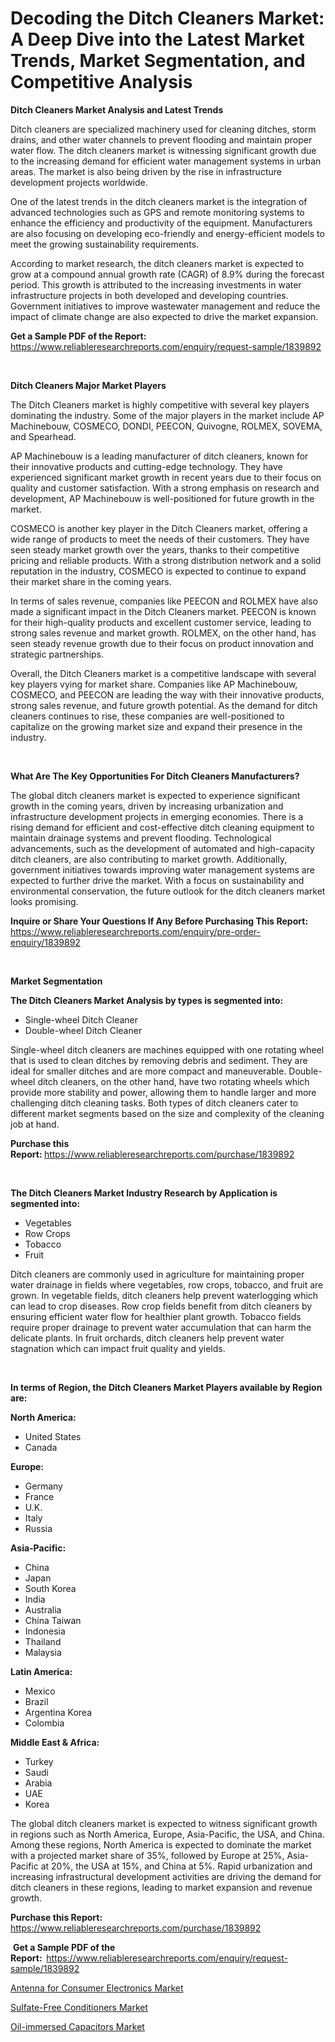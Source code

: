 <p><h1>Decoding the Ditch Cleaners Market: A Deep Dive into the Latest Market Trends, Market Segmentation, and Competitive Analysis</h1></p><p><strong>Ditch Cleaners Market Analysis and Latest Trends</strong></p>
<p><p>Ditch cleaners are specialized machinery used for cleaning ditches, storm drains, and other water channels to prevent flooding and maintain proper water flow. The ditch cleaners market is witnessing significant growth due to the increasing demand for efficient water management systems in urban areas. The market is also being driven by the rise in infrastructure development projects worldwide.</p><p>One of the latest trends in the ditch cleaners market is the integration of advanced technologies such as GPS and remote monitoring systems to enhance the efficiency and productivity of the equipment. Manufacturers are also focusing on developing eco-friendly and energy-efficient models to meet the growing sustainability requirements.</p><p>According to market research, the ditch cleaners market is expected to grow at a compound annual growth rate (CAGR) of 8.9% during the forecast period. This growth is attributed to the increasing investments in water infrastructure projects in both developed and developing countries. Government initiatives to improve wastewater management and reduce the impact of climate change are also expected to drive the market expansion.</p></p>
<p><strong>Get a Sample PDF of the Report:&nbsp;</strong> <a href="https://www.reliableresearchreports.com/enquiry/request-sample/1839892">https://www.reliableresearchreports.com/enquiry/request-sample/1839892</a></p>
<p>&nbsp;</p>
<p><strong>Ditch Cleaners Major Market Players</strong></p>
<p><p>The Ditch Cleaners market is highly competitive with several key players dominating the industry. Some of the major players in the market include AP Machinebouw, COSMECO, DONDI, PEECON, Quivogne, ROLMEX, SOVEMA, and Spearhead.</p><p>AP Machinebouw is a leading manufacturer of ditch cleaners, known for their innovative products and cutting-edge technology. They have experienced significant market growth in recent years due to their focus on quality and customer satisfaction. With a strong emphasis on research and development, AP Machinebouw is well-positioned for future growth in the market.</p><p>COSMECO is another key player in the Ditch Cleaners market, offering a wide range of products to meet the needs of their customers. They have seen steady market growth over the years, thanks to their competitive pricing and reliable products. With a strong distribution network and a solid reputation in the industry, COSMECO is expected to continue to expand their market share in the coming years.</p><p>In terms of sales revenue, companies like PEECON and ROLMEX have also made a significant impact in the Ditch Cleaners market. PEECON is known for their high-quality products and excellent customer service, leading to strong sales revenue and market growth. ROLMEX, on the other hand, has seen steady revenue growth due to their focus on product innovation and strategic partnerships.</p><p>Overall, the Ditch Cleaners market is a competitive landscape with several key players vying for market share. Companies like AP Machinebouw, COSMECO, and PEECON are leading the way with their innovative products, strong sales revenue, and future growth potential. As the demand for ditch cleaners continues to rise, these companies are well-positioned to capitalize on the growing market size and expand their presence in the industry.</p></p>
<p>&nbsp;</p>
<p><strong>What Are The Key Opportunities For Ditch Cleaners Manufacturers?</strong></p>
<p><p>The global ditch cleaners market is expected to experience significant growth in the coming years, driven by increasing urbanization and infrastructure development projects in emerging economies. There is a rising demand for efficient and cost-effective ditch cleaning equipment to maintain drainage systems and prevent flooding. Technological advancements, such as the development of automated and high-capacity ditch cleaners, are also contributing to market growth. Additionally, government initiatives towards improving water management systems are expected to further drive the market. With a focus on sustainability and environmental conservation, the future outlook for the ditch cleaners market looks promising.</p></p>
<p><strong>Inquire or Share Your Questions If Any Before Purchasing This Report:</strong> <a href="https://www.reliableresearchreports.com/enquiry/pre-order-enquiry/1839892">https://www.reliableresearchreports.com/enquiry/pre-order-enquiry/1839892</a></p>
<p>&nbsp;</p>
<p><strong>Market Segmentation</strong></p>
<p><strong>The Ditch Cleaners Market Analysis by types is segmented into:</strong></p>
<p><ul><li>Single-wheel Ditch Cleaner</li><li>Double-wheel Ditch Cleaner</li></ul></p>
<p><p>Single-wheel ditch cleaners are machines equipped with one rotating wheel that is used to clean ditches by removing debris and sediment. They are ideal for smaller ditches and are more compact and maneuverable. Double-wheel ditch cleaners, on the other hand, have two rotating wheels which provide more stability and power, allowing them to handle larger and more challenging ditch cleaning tasks. Both types of ditch cleaners cater to different market segments based on the size and complexity of the cleaning job at hand.</p></p>
<p><strong>Purchase this Report:&nbsp;</strong><a href="https://www.reliableresearchreports.com/purchase/1839892">https://www.reliableresearchreports.com/purchase/1839892</a></p>
<p>&nbsp;</p>
<p><strong>The Ditch Cleaners Market Industry Research by Application is segmented into:</strong></p>
<p><ul><li>Vegetables</li><li>Row Crops</li><li>Tobacco</li><li>Fruit</li></ul></p>
<p><p>Ditch cleaners are commonly used in agriculture for maintaining proper water drainage in fields where vegetables, row crops, tobacco, and fruit are grown. In vegetable fields, ditch cleaners help prevent waterlogging which can lead to crop diseases. Row crop fields benefit from ditch cleaners by ensuring efficient water flow for healthier plant growth. Tobacco fields require proper drainage to prevent water accumulation that can harm the delicate plants. In fruit orchards, ditch cleaners help prevent water stagnation which can impact fruit quality and yields.</p></p>
<p>&nbsp;</p>
<p><strong>In terms of Region, the Ditch Cleaners Market Players available by Region are:</strong></p>
<p>
    <p> <strong> North America: </strong>
        <ul>
            <li>United States</li>
            <li>Canada</li>
        </ul>
        </p> 
    <p> <strong> Europe: </strong>
        <ul>
            <li>Germany</li>
            <li>France</li>
            <li>U.K.</li>
            <li>Italy</li>
            <li>Russia</li>
        </ul>
        </p> 
    <p> <strong> Asia-Pacific: </strong>
        <ul>
            <li>China</li>
            <li>Japan</li>
            <li>South Korea</li>
            <li>India</li>
            <li>Australia</li>
            <li>China Taiwan</li>
            <li>Indonesia</li>
            <li>Thailand</li>
            <li>Malaysia</li>
        </ul>
        </p> 
    <p> <strong> Latin America: </strong>
        <ul>
            <li>Mexico</li>
            <li>Brazil</li>
            <li>Argentina Korea</li>
            <li>Colombia</li>
        </ul>
        </p> 
    <p> <strong> Middle East & Africa: </strong>
        <ul>
            <li>Turkey</li>
            <li>Saudi</li>
            <li>Arabia</li>
            <li>UAE</li>
            <li>Korea</li>
        </ul>
    </p>
    </p>
<p><p>The global ditch cleaners market is expected to witness significant growth in regions such as North America, Europe, Asia-Pacific, the USA, and China. Among these regions, North America is expected to dominate the market with a projected market share of 35%, followed by Europe at 25%, Asia-Pacific at 20%, the USA at 15%, and China at 5%. Rapid urbanization and increasing infrastructural development activities are driving the demand for ditch cleaners in these regions, leading to market expansion and revenue growth.</p></p>
<p><strong>Purchase this Report: </strong><a href="https://www.reliableresearchreports.com/purchase/1839892">https://www.reliableresearchreports.com/purchase/1839892</a></p>
<p>&nbsp;<strong>Get a Sample PDF of the Report:&nbsp;&nbsp;</strong><a href="https://www.reliableresearchreports.com/enquiry/request-sample/1839892">https://www.reliableresearchreports.com/enquiry/request-sample/1839892</a></p>
<p><strong></strong></p>
<p><p><a href="https://view.publitas.com/reportprime-1/antenna-for-consumer-electronics-market-offer-valuable-insights-into-market-size-market-share-market-trends-and-projections-spanning-from-2024-to-2031/">Antenna for Consumer Electronics Market</a></p><p><a href="https://view.publitas.com/reportprime-1/sulfate-free-conditioners-market-provides-detailed-segmentation-of-this-market-based-on-type-application-and-region-and-forecast-for-the-period-from-2024-2031/">Sulfate-Free Conditioners Market</a></p><p><a href="https://view.publitas.com/reportprime-1/oil-immersed-capacitors-market-provides-a-comprehensive-analysis-including-a-macro-overview-of-the-market-as-well-as-micro-details-such-as-market-size-and-competitive-landscape/">Oil-immersed Capacitors Market</a></p></p>